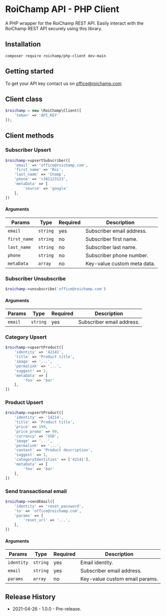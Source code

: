 # RoiChamp API - PHP Client

A PHP wrapper for the RoiChamp REST API. Easily interact with the RoiChamp REST API securely using this library.

## Installation

```
composer require roichamp/php-client dev-main
```

## Getting started

To get your API key contact us on office@roichamp.com


## Client class

```php
$roichamp = new \RoiChamp\Client([
    'token' => 'API_KEY'
]);
```

## Client methods

### Subscriber Upsert

```php
$roichamp->upsertSubscriber([
    'email' => 'office@roichamp.com',
    'first_name' => 'Roi',
    'last_name' => 'Champ',
    'phone' => '+381123123',
    'metaData' => [
        'source' => 'google'
    ],
])
```

#### Arguments

| Params       | Type     | Required | Description                 |
|--------------|----------|----------|-----------------------------|
| `email`      | `string` | yes      | Subscriber email address.   |
| `first_name` | `string` | no       | Subscriber first name.      |
| `last_name`  | `string` | no       | Subscriber last name.       |
| `phone`      | `string` | no       | Subscriber phone number.    |
| `metaData`   | `array`  | no       | Key-value custom meta data. |

### Subscriber Unsubscribe

```php
$roichamp->unsubscribe('office@roichamp.com')
```

#### Arguments

| Params       | Type     | Required | Description                 |
|--------------|----------|----------|-----------------------------|
| `email`      | `string` | yes      | Subscriber email address.   |



### Category Upsert

```php
$roichamp->upsertProduct([
    'identity' => '42141',
    'title' => 'Product title',
    'image' => '...',
    'permalink' => '...',
    'suggest' => 1,
    'metaData' => [
        'foo' => 'bar'
    ],
])
```


### Product Upsert

```php
$roichamp->upsertProduct([
    'identity' => '14214',
    'title' => 'Product title',
    'price' => 199,
    'price_promo' => 99,
    'currency' => 'USD',
    'image' => '...',
    'permalink' => '...',
    'content' => 'Product description',
    'suggest' => 1,
    'categoryIdentities' => ['42141'],
    'metaData' => [
        'foo' => 'bar'
    ],
])
```

### Send transactional email

```php
$roichamp->sendEmail([
    'identity' => 'reset_password',
    'to' => 'office@roichamp.com',
    'params' => [
        'reset_url' => '...',
    ],
])
```
#### Arguments

| Params       | Type     | Required | Description                      |
|--------------|----------|----------|----------------------------------|
| `identity`   | `string` | yes      | Email identity.                  |
| `email`      | `string` | yes      | Subscriber email address.        |
| `params`     | `array`  | no       | Key-value custom email params.   |


## Release History

- 2021-04-26 - 1.0.0 - Pre-release.
